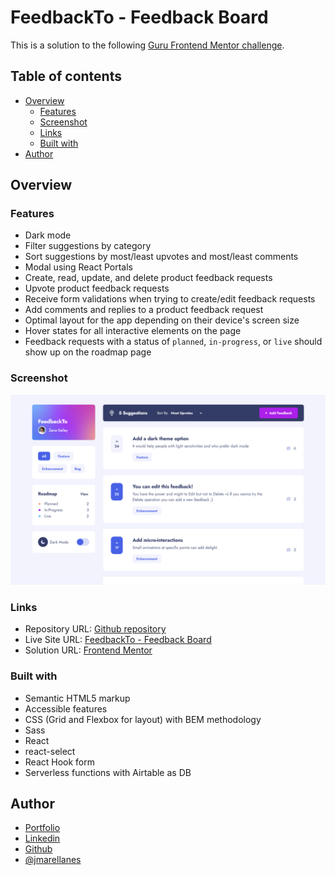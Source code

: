 # FeedbackTo - Feedback Board

This is a solution to the following [Guru Frontend Mentor challenge](https://www.frontendmentor.io/challenges/product-feedback-app-wbvUYqjR6).

## Table of contents

- [Overview](#overview)
  - [Features](#features)
  - [Screenshot](#screenshot)
  - [Links](#links)
  - [Built with](#built-with)
- [Author](#author)

## Overview

### Features

- Dark mode
- Filter suggestions by category
- Sort suggestions by most/least upvotes and most/least comments
- Modal using React Portals
- Create, read, update, and delete product feedback requests
- Upvote product feedback requests
- Receive form validations when trying to create/edit feedback requests
- Add comments and replies to a product feedback request
- Optimal layout for the app depending on their device's screen size
- Hover states for all interactive elements on the page
- Feedback requests with a status of `planned`, `in-progress`, or `live` should show up on the roadmap page

### Screenshot

![Feedbackto - Feedback Board](./src/assets/images/cover.png)

### Links

- Repository URL: [Github repository](https://github.com/jmarellanes/feedback-board)
- Live Site URL: [FeedbackTo - Feedback Board](https://feedbackto.josearellanes.me/)
- Solution URL: [Frontend Mentor](https://www.frontendmentor.io/solutions/feedbackto-react-and-serverles-functions-with-airtable-as-db-O9kNxtDHJR)

### Built with

- Semantic HTML5 markup
- Accessible features
- CSS (Grid and Flexbox for layout) with BEM methodology
- Sass 
- React
- react-select
- React Hook form
- Serverless functions with Airtable as DB

## Author

- [Portfolio](http://www.josearellanes.me/)
- [Linkedin](https://www.linkedin.com/in/jmarellanes/)
- [Github](https://www.github.com/jmarellanes)
- [@jmarellanes](https://twitter.com/jmarellanes)
